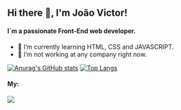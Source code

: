 ## Hi there 👋, I'm João Victor! 

<!--
**Jvictorcz/Jvictorcz** is a ✨ _special_ ✨ repository because its `README.md` (this file) appears on your GitHub profile.

Here are some ideas to get you started:

- 🔭 I’m currently working on ...
- 🌱 I’m currently learning ...
- 👯 I’m looking to collaborate on ...
- 🤔 I’m looking for help with ...
- 💬 Ask me about ...
- 📫 How to reach me: ...
- 😄 Pronouns: ...
- ⚡ Fun fact: ...
-->
#### I´m a passionate Front-End web developer.
- 🌱 I’m currently learning HTML, CSS and JAVASCRIPT.
- 🔭 I’m not working at any company right now. 
  
  
[![Anurag's GitHub stats](https://github-readme-stats.vercel.app/api?username=Jvictorcz&theme=gotham)](https://github.com/anuraghazra/github-readme-stats)
[![Top Langs](https://github-readme-stats.vercel.app/api/top-langs/?username=Jvictorcz&layout=compact&theme=gotham)](https://github.com/anuraghazra/github-readme-stats)



#### My:<a href="https://www.linkedin.com/in/joaovictorcz/" >
<img src="https://img.shields.io/badge/LinkedIn-0077B5?style=for-the-badge&logo=linkedin&logoColor=white" href="https://www.linkedin.com/in/joaovictorcz/" />
</a>

